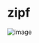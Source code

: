 # zipf

![image](https://user-images.githubusercontent.com/29523551/180658249-0c3d8582-5540-4259-8893-00e316b8d9a0.png)


